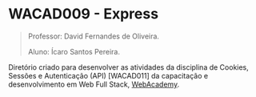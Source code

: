 # WACAD009 - Express

> Professor: David Fernandes de Oliveira.
>
> Aluno: Ícaro Santos Pereira.

Diretório criado para desenvolver as atividades da disciplina de Cookies, Sessões e Autenticação (API) [WACAD011] da capacitação e desenvolvimento em Web Full Stack, [WebAcademy](https://webacademy.icomp.ufam.edu.br/).
